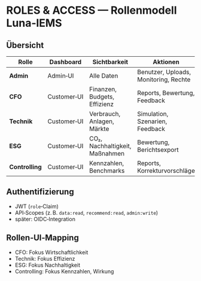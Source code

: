 # ROLES & ACCESS — Rollenmodell Luna‑IEMS

## Übersicht
| Rolle | Dashboard | Sichtbarkeit | Aktionen |
|--------|------------|---------------|-----------|
| **Admin** | Admin‑UI | Alle Daten | Benutzer, Uploads, Monitoring, Rechte |
| **CFO** | Customer‑UI | Finanzen, Budgets, Effizienz | Reports, Bewertung, Feedback |
| **Technik** | Customer‑UI | Verbrauch, Anlagen, Märkte | Simulation, Szenarien, Feedback |
| **ESG** | Customer‑UI | CO₂, Nachhaltigkeit, Maßnahmen | Bewertung, Berichtsexport |
| **Controlling** | Customer‑UI | Kennzahlen, Benchmarks | Reports, Korrekturvorschläge |

## Authentifizierung
- JWT (`role`‑Claim)
- API‑Scopes (z. B. `data:read`, `recommend:read`, `admin:write`)
- später: OIDC‑Integration

## Rollen‑UI‑Mapping
- CFO: Fokus Wirtschaftlichkeit
- Technik: Fokus Effizienz
- ESG: Fokus Nachhaltigkeit
- Controlling: Fokus Kennzahlen, Wirkung
